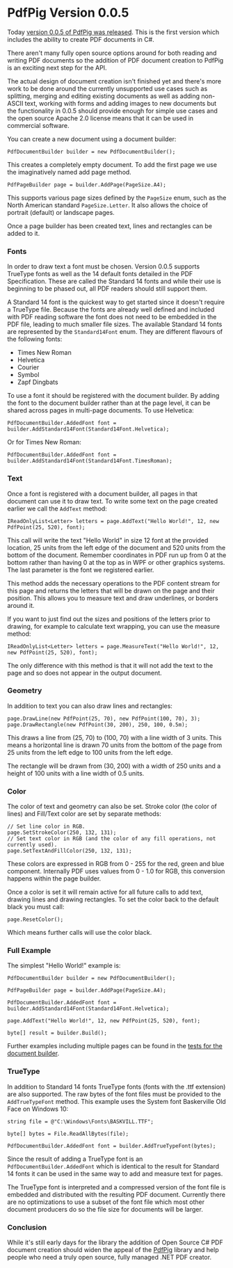 # PdfPig Version 0.0.5 #

Today [version 0.0.5 of PdfPig was released](https://www.nuget.org/packages/PdfPig/). This is the first version which includes the ability to create PDF documents in C#.

There aren't many fully open source options around for both reading and writing PDF documents so the addition of PDF document creation to PdfPig is an exciting next step for the API.

The actual design of document creation isn't finished yet and there's more work to be done around the currently unsupported use cases such as splitting, merging and editing existing documents as well as adding non-ASCII text, working with forms and adding images to new documents but the functionality in 0.0.5 should provide enough for simple use cases and the open source Apache 2.0 license means that it can be used in commercial software.

You can create a new document using a document builder:

    PdfDocumentBuilder builder = new PdfDocumentBuilder();

This creates a completely empty document. To add the first page we use the imaginatively named add page method.

    PdfPageBuilder page = builder.AddPage(PageSize.A4);

This supports various page sizes defined by the ```PageSize``` enum, such as the North American standard ```PageSize.Letter```. It also allows the choice of portrait (default) or landscape pages.

Once a page builder has been created text, lines and rectangles can be added to it. 

### Fonts ###

In order to draw text a font must be chosen. Version 0.0.5 supports TrueType fonts as well as the 14 default fonts detailed in the PDF Specification. These are called the Standard 14 fonts and while their use is beginning to be phased out, all PDF readers should still support them.

A Standard 14 font is the quickest way to get started since it doesn't require a TrueType file. Because the fonts are already well defined and included with PDF reading software the font does not need to be embedded in the PDF file, leading to much smaller file sizes. The available Standard 14 fonts are represented by the ```Standard14Font``` enum. They are different flavours of the following fonts:

+ Times New Roman
+ Helvetica
+ Courier
+ Symbol
+ Zapf Dingbats

To use a font it should be registered with the document builder. By adding the font to the document builder rather than at the page level, it can be shared across pages in multi-page documents. To use Helvetica:

    PdfDocumentBuilder.AddedFont font = builder.AddStandard14Font(Standard14Font.Helvetica);

Or for Times New Roman:

    PdfDocumentBuilder.AddedFont font = builder.AddStandard14Font(Standard14Font.TimesRoman);

### Text ###

Once a font is registered with a document builder, all pages in that document can use it to draw text. To write some text on the page created earlier we call the ```AddText``` method:


    IReadOnlyList<Letter> letters = page.AddText("Hello World!", 12, new PdfPoint(25, 520), font);

This call will write the text "Hello World" in size 12 font at the provided location, 25 units from the left edge of the document and 520 units from the bottom of the document. Remember coordinates in PDF run up from 0 at the bottom rather than having 0 at the top as in WPF or other graphics systems. The last parameter is the font we registered earlier.

This method adds the necessary operations to the PDF content stream for this page and returns the letters that will be drawn on the page and their position. This allows you to measure text and draw underlines, or borders around it.

If you want to just find out the sizes and positions of the letters prior to drawing, for example to calculate text wrapping, you can use the measure method:

    IReadOnlyList<Letter> letters = page.MeasureText("Hello World!", 12, new PdfPoint(25, 520), font);

The only difference with this method is that it will not add the text to the page and so does not appear in the output document.

### Geometry ###

In addition to text you can also draw lines and rectangles:

    page.DrawLine(new PdfPoint(25, 70), new PdfPoint(100, 70), 3);
    page.DrawRectangle(new PdfPoint(30, 200), 250, 100, 0.5m);

This draws a line from (25, 70) to (100, 70) with a line width of 3 units. This means a horizontal line is drawn 70 units from the bottom of the page from 25 units from the left edge to 100 units from the left edge.

The rectangle will be drawn from (30, 200) with a width of 250 units and a height of 100 units with a line width of 0.5 units.

### Color ###

The color of text and geometry can also be set. Stroke color (the color of lines) and Fill/Text color are set by separate methods:

    // Set line color in RGB.
    page.SetStrokeColor(250, 132, 131);
    // Set text color in RGB (and the color of any fill operations, not currently used).
    page.SetTextAndFillColor(250, 132, 131);

These colors are expressed in RGB from 0 - 255 for the red, green and blue component. Internally PDF uses values from 0 - 1.0 for RGB, this conversion happens within the page builder.

Once a color is set it will remain active for all future calls to add text, drawing lines and drawing rectangles. To set the color back to the default black you must call:

    page.ResetColor();

Which means further calls will use the color black.

### Full Example ###

The simplest "Hello World!" example is:

    PdfDocumentBuilder builder = new PdfDocumentBuilder();

    PdfPageBuilder page = builder.AddPage(PageSize.A4);

    PdfDocumentBuilder.AddedFont font = builder.AddStandard14Font(Standard14Font.Helvetica);

    page.AddText("Hello World!", 12, new PdfPoint(25, 520), font);

    byte[] result = builder.Build();

Further examples including multiple pages can be found in the [tests for the document builder](https://github.com/UglyToad/PdfPig/blob/master/src/UglyToad.PdfPig.Tests/Writer/PdfDocumentBuilderTests.cs).

### TrueType ###

In addition to Standard 14 fonts TrueType fonts (fonts with the .ttf extension) are also supported. The raw bytes of the font files must be provided to the ```AddTrueTypeFont``` method. This example uses the System font Baskerville Old Face on Windows 10:

    string file = @"C:\Windows\Fonts\BASKVILL.TTF";

    byte[] bytes = File.ReadAllBytes(file);
    
    PdfDocumentBuilder.AddedFont font = builder.AddTrueTypeFont(bytes);

Since the result of adding a TrueType font is an ```PdfDocumentBuilder.AddedFont``` which is identical to the result for Standard 14 fonts it can be used in the same way to add and measure text for pages.

The TrueType font is interpreted and a compressed version of the font file is embedded and distributed with the resulting PDF document. Currently there are no optimizations to use a subset of the font file which most other document producers do so the file size for documents will be larger.

### Conclusion ###

While it's still early days for the library the addition of Open Source C# PDF document creation should widen the appeal of the [PdfPig](https://github.com/UglyToad/PdfPig) library and help people who need a truly open source, fully managed .NET PDF creator.
